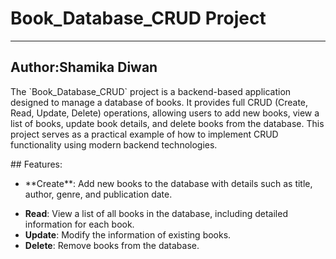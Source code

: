 # Book_Database_CRUD Project
<hr>
<h2>Author:Shamika Diwan</h2>

<p>The `Book_Database_CRUD` project is a backend-based application designed to manage a database of books. It provides full CRUD (Create, Read, Update, Delete) operations, allowing users to add new books, view a list of books, update book details, and delete books from the database. This project serves as a practical example of how to implement CRUD functionality using modern backend technologies.
</p>
## Features:
<ul>
<li>**Create**: Add new books to the database with details such as title, author, genre, and publication date.</li>
</ul>

- **Read**: View a list of all books in the database, including detailed information for each book.
- **Update**: Modify the information of existing books.
- **Delete**: Remove books from the database.

